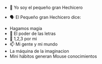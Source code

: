 - 🧙 Yo soy el pequeño gran Hechicero 
+ 🗣️ El Pequeño gran Hechicero dice:
- Hagamos magia 
- 🌱 El poder de las letras 
- 💞️ 1,2,3 por mi
- 📫 Mi gente y mi mundo 
- La máquina de la imaginacion  
- Mini hábitos generan Mouse conocimientos 


